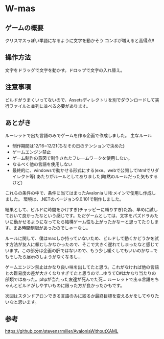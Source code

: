 # W-mas

## ゲームの概要
クリスマスっぽい単語になるように文字を動かそう
コンボが増えると高得点!!

## 操作方法
文字をドラッグで文字を動かす。ドロップで文字の入れ替え。

## 注意事項
ビルドがうまくいってないので、Assetsディレクトリを別でダウンロードして実行ファイルと並列に並べる必要があります。

## あとがき
ルーレットで出た言語のみでゲームを作る企画で作成しました。
主なルール
* 制作期間は12/16~12/21(ちなその日のテンションで決めた)
* ゲームエンジン禁止
* ゲーム制作の意図で制作されたフレームワークを使用しない。
* なるべく他の言語を使用しない
* 最終的に、windowsで動かせる形式にする(exe、webで公開してhtmlでリダイレクト等)
あたりがルールとしてありました(暗黙のルールだった気もするけど)

これらの条件の中で、条件に当てはまったAvalonia UIをメインで使用し作成しました。
環境は、.NETのバージョン9.0.101で制作しました。

結果として、ビルドに時間をかけすぎ(チャッピーに頼りすぎ)た為、早めに試しておいて良かったなという感じです。ただゲームとしては、文字をパズドラみたいに動かせるようになってたら結構ゲーム性も上がったかなーと思ってたりします。まあ時間制限があったのでしゃーなし。

ルールに関して、僕はmacしか持っていないため、ビルドして動くかどうかを試す方法が友人に頼むしかなかったので、そこで大きく遅れてしまったなと感じています。この部分は企画の肝ではないので、もう少し緩くしてもいいのかな...でもそしたら展示のしようがなくなるし...

ゲームエンジン禁止はかなり良い味を出してたと思う。これがなければ他の言語との難易度の差が大きくなりすぎてたと思うので...ゆうてC#はかなり当たりの部類ではあった。phpが当たった友達が死んでた死...
ルーレットで出る言語をちゃんとビルドがしやすいものに限った方が良かったかもです。

次回はスタンドアロンできる言語のみに絞るか最終目標を変えるかをしてやりたいなと思います。

## 参考
https://github.com/stevensrmiller/AvaloniaWithoutXAML